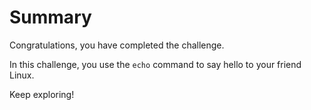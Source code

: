 # Summary

Congratulations, you have completed the challenge.

In this challenge, you use the `echo` command to say hello to your friend Linux.

Keep exploring!
